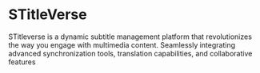 # STitleVerse
STitleverse is a dynamic subtitle management platform that revolutionizes the way you engage with multimedia content. Seamlessly integrating advanced synchronization tools, translation capabilities, and collaborative features
